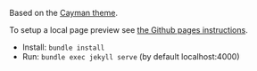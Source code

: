 ﻿Based on the [Cayman theme](https://github.com/pages-themes/cayman).

To setup a local page preview see [the Github pages instructions](https://docs.github.com/en/pages/setting-up-a-github-pages-site-with-jekyll/testing-your-github-pages-site-locally-with-jekyll).

- Install: `bundle install`
- Run: `bundle exec jekyll serve` (by default localhost:4000)
